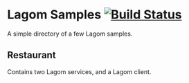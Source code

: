 # Lagom Samples [![Build Status](https://travis-ci.com/BillyAutrey/lagom-samples.svg?branch=master)](https://travis-ci.com/BillyAutrey/lagom-samples)

A simple directory of a few Lagom samples.

## Restaurant

Contains two Lagom services, and a Lagom client.
